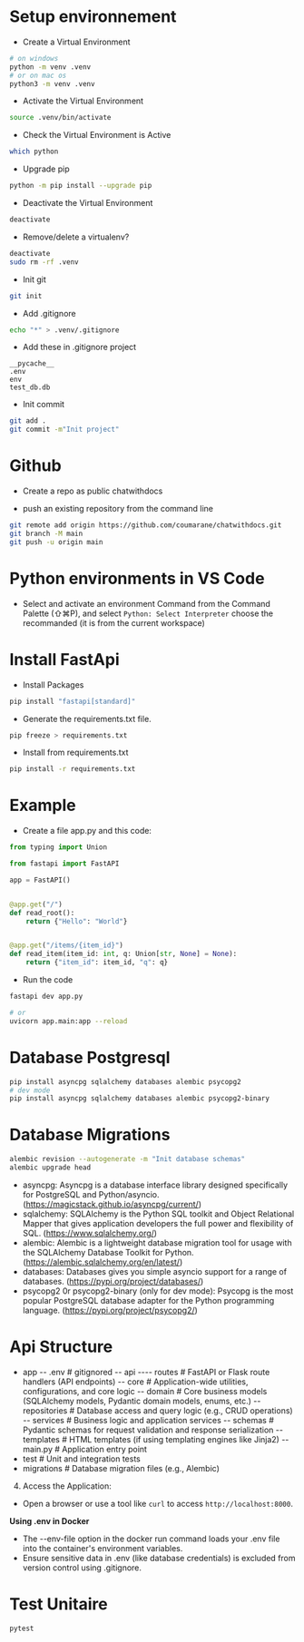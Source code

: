 # Setup environnement

- Create a Virtual Environment 
```bash
# on windows
python -m venv .venv
# or on mac os
python3 -m venv .venv
```

- Activate the Virtual Environment
```bash
source .venv/bin/activate
```

- Check the Virtual Environment is Active
```bash
which python
```

- Upgrade pip
```bash
python -m pip install --upgrade pip
```

- Deactivate the Virtual Environment
```bash
deactivate
```

- Remove/delete a virtualenv? 
```bash
deactivate
sudo rm -rf .venv
```

- Init git
```bash
git init
```

- Add .gitignore
```bash
echo "*" > .venv/.gitignore
```

- Add these in .gitignore project
```
__pycache__
.env
env
test_db.db
```

- Init commit
```bash
git add .
git commit -m"Init project"
```

# Github
- Create a repo as public 
chatwithdocs

- push an existing repository from the command line
```bash
git remote add origin https://github.com/coumarane/chatwithdocs.git
git branch -M main
git push -u origin main
```

# Python environments in VS Code
- Select and activate an environment
Command from the Command Palette (⇧⌘P), and select `Python: Select Interpreter` choose the recommanded (it is from the current workspace)


# Install FastApi
- Install Packages
```bash
pip install "fastapi[standard]"
```

- Generate the requirements.txt file.
```bash
pip freeze > requirements.txt
```

- Install from requirements.txt
```bash
pip install -r requirements.txt
```

# Example
- Create a file app.py and this code:
```python
from typing import Union

from fastapi import FastAPI

app = FastAPI()


@app.get("/")
def read_root():
    return {"Hello": "World"}


@app.get("/items/{item_id}")
def read_item(item_id: int, q: Union[str, None] = None):
    return {"item_id": item_id, "q": q}
```

- Run the code
```bash
fastapi dev app.py

# or
uvicorn app.main:app --reload
```


# Database Postgresql
```bash
pip install asyncpg sqlalchemy databases alembic psycopg2
# dev mode
pip install asyncpg sqlalchemy databases alembic psycopg2-binary
```

# Database Migrations
```bash
alembic revision --autogenerate -m "Init database schemas"
alembic upgrade head
```

* asyncpg: Asyncpg is a database interface library designed specifically for PostgreSQL and Python/asyncio. (https://magicstack.github.io/asyncpg/current/)
* sqlalchemy: SQLAlchemy is the Python SQL toolkit and Object Relational Mapper that gives application developers the full power and flexibility of SQL. (https://www.sqlalchemy.org/)
* alembic: Alembic is a lightweight database migration tool for usage with the SQLAlchemy Database Toolkit for Python. (https://alembic.sqlalchemy.org/en/latest/)
* databases: Databases gives you simple asyncio support for a range of databases. (https://pypi.org/project/databases/)
* psycopg2 0r psycopg2-binary (only for dev mode): Psycopg is the most popular PostgreSQL database adapter for the Python programming language. (https://pypi.org/project/psycopg2/)

# Api Structure
- app
  -- .env                     # gitignored
  -- api
    ---- routes               # FastAPI or Flask route handlers (API endpoints)
  -- core                     # Application-wide utilities, configurations, and core logic
  -- domain                   # Core business models (SQLAlchemy models, Pydantic domain models, enums, etc.)
  -- repositories             # Database access and query logic (e.g., CRUD operations)
  -- services                 # Business logic and application services
  -- schemas                  # Pydantic schemas for request validation and response serialization
  -- templates                # HTML templates (if using templating engines like Jinja2)
  -- main.py                     # Application entry point
- test                        # Unit and integration tests
- migrations                  # Database migration files (e.g., Alembic)

4. Access the Application:
* Open a browser or use a tool like `curl` to access `http://localhost:8000`.

**Using .env in Docker**
* The --env-file option in the docker run command loads your .env file into the container's environment variables.
* Ensure sensitive data in .env (like database credentials) is excluded from version control using .gitignore.

# Test Unitaire
```bash
pytest
```